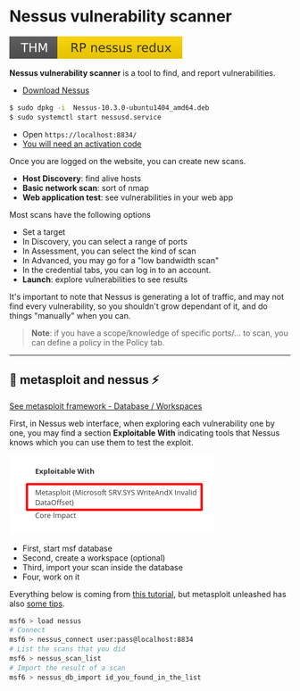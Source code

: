 # Nessus vulnerability scanner

[![rpnessusredux](../../_badges/thm/rpnessusredux.svg)](https://tryhackme.com/room/rpnessusredux)

<div class="row row-cols-md-2"><div>

**Nessus vulnerability scanner** is a tool to find, and report vulnerabilities.

* [Download Nessus](https://www.tenable.com/downloads/nessus)

```bash
$ sudo dpkg -i  Nessus-10.3.0-ubuntu1404_amd64.deb
$ sudo systemctl start nessusd.service
```

* Open `https://localhost:8834/`
* [You will need an activation code](https://www.tenable.com/products/nessus/nessus-essentials)
</div><div>

Once you are logged on the website, you can create new scans.

* **Host Discovery**: find alive hosts
* **Basic network scan**: sort of nmap
* **Web application test**: see vulnerabilities in your web app

Most scans have the following options

* Set a target
* In Discovery, you can select a range of ports
* In Assessment, you can select the kind of scan
* In Advanced, you may go for a "low bandwidth scan"
* In the credential tabs, you can log in to an account.
* **Launch**: explore vulnerabilities to see results

It's important to note that Nessus is generating a lot of traffic, and may not find every vulnerability, so you shouldn't grow dependant of it, and do things "manually" when you can.

</div></div>

> **Note**: if you have a scope/knowledge of specific ports/... to scan, you can define a policy in the Policy tab.<br>

<hr class="sep-both">

## 🥳 metasploit and nessus ⚡

[See metasploit framework - Database / Workspaces](/cyber/exploitation/general/metasploit/index.md#-the-metasploit-database-)

<div class="row row-cols-md-2"><div>

First, in Nessus web interface, when exploring each vulnerability one by one, you may find a section **Exploitable With** indicating tools that Nessus knows which you can use them to test the exploit.

![nessus_exploit_with](_images/nessus_exploit_with.png)

* First, start msf database
* Second, create a workspace (optional)
* Third, import your scan inside the database
* Four, work on it
</div><div>

Everything below is coming from [this tutorial](https://scubarda.com/2015/11/16/launching-nessus-scans-inside-metasploit/), but metasploit unleashed has also [some tips](https://www.offensive-security.com/metasploit-unleashed/working-with-nessus/).

```bash
msf6 > load nessus
# Connect
msf6 > nessus_connect user:pass@localhost:8834
# List the scans that you did
msf6 > nessus_scan_list
# Import the result of a scan
msf6 > nessus_db_import id_you_found_in_the_list
```
</div></div>